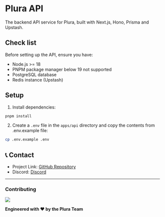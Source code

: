 # Plura API

The backend API service for Plura, built with Next.js, Hono, Prisma and Upstash.

## Check list

Before setting up the API, ensure you have:
- Node.js >= 18
- PNPM package manager below 19 not supported
- PostgreSQL database
- Redis instance (Upstash)

## Setup

1. Install dependencies:

```bash
pnpm install
```
2. Create a `.env` file in the `apps/api` directory and copy the contents from .env.example file:
  
  ```bash
  cp .env.example .env
  ```

## 📞 Contact

- Project Link: [GitHub Repository](https://github.com/Skidgod4444/plura)
- Discord: [Discord](https://discord.gg/plura)
---

### Contributing

<a href="https://github.com/SkidGod4444/plura/graphs/contributors">
  <img src="https://contrib.rocks/image?repo=SkidGod4444/plura" />
</a>

**Engineered with ❤️ by the Plura Team**